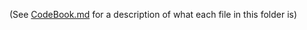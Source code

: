 (See [CodeBook.md](../CodeBook.md#the-raw-data) for a description of what each file in this folder is)
